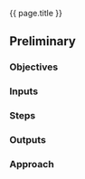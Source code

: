 {{ page.title }}

## Preliminary

### Objectives

### Inputs


### Steps

### Outputs

### Approach

